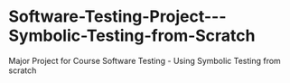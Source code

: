 # Software-Testing-Project---Symbolic-Testing-from-Scratch
Major Project for Course Software Testing - Using Symbolic Testing from scratch

